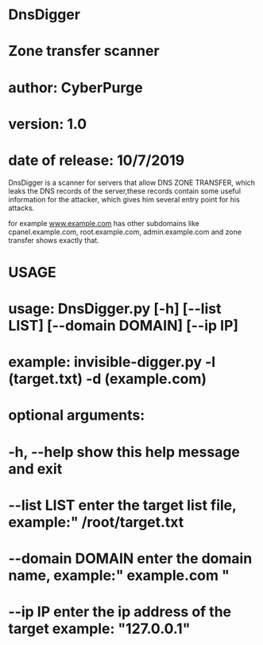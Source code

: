 # DnsDigger
# Zone transfer scanner
# author: CyberPurge
# version: 1.0
# date of release: 10/7/2019

DnsDigger is a scanner for servers that allow DNS ZONE TRANSFER, which leaks the DNS records of the server,these records contain some useful information for the attacker, which gives him several entry point for his attacks.

for example www.example.com has other subdomains like cpanel.example.com, root.example.com, admin.example.com
and zone transfer shows exactly that.

# USAGE
# usage: DnsDigger.py [-h] [--list LIST] [--domain DOMAIN] [--ip IP]

# example: invisible-digger.py -l (target.txt) -d (example.com)

# optional arguments:
#  -h, --help       show this help message and exit
#  --list LIST      enter the target list file, example:" /root/target.txt
#  --domain DOMAIN  enter the domain name, example:" example.com "
#  --ip IP          enter the ip address of the target example: "127.0.0.1"
